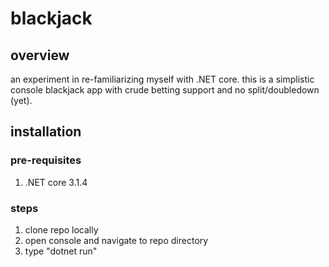 ﻿# blackjack

## overview

an experiment in re-familiarizing myself with .NET core. this is a simplistic console blackjack app with crude betting support and no split/doubledown (yet).

## installation

### pre-requisites
1) .NET core 3.1.4

### steps
1) clone repo locally
2) open console and navigate to repo directory
3) type "dotnet run"
